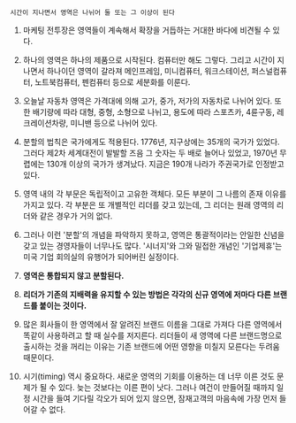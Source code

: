 `시간이 지나면서 영역은 나뉘어 둘 또는 그 이상이 된다`

1. 마케팅 전투장은 영역들이 계속해서 확장을 거듭하는 거대한 바다에 비견될 수 있다.

2. 하나의 영역은 하나의 제품으로 시작된다. 컴퓨터만 해도 그렇다. 그리고 시간이 지나면서 하나이던 영역이 갈라져 메인프레임, 미니컴퓨터, 워크스테이션, 퍼스널컴퓨터, 노트북컴퓨터, 펜컴퓨터 등으로 세분화를 이룬다.

3. 오늘날 자동차 영역은 가격대에 의해 고가, 중가, 저가의 자동차로 나뉘어 있다. 또한 배기량에 따라 대형, 중형, 소형으로 나뉘고, 용도에 따라 스포츠카, 4륜구동, 레크레이션차량, 미니밴 등으로 나뉘어 있다.

4. 분할의 법칙은 국가에게도 적용된다. 1776년, 지구상에는 35개의 국가가 있었다. 그러다 제2차 세계대전이 발발할 즈음 그 숫자는 두 배로 늘어나 있었고, 1970년 무렵에는 130개 이상의 국가가 생겨났다. 지금은 190개 나라가 주권국가로 인정받고 있다.

5. 영역 내의 각 부문은 독립적이고 고유한 객체다. 모든 부분이 그 나름의 존재 이유를 가지고 있다. 각 부분은 또 개별적인 리더를 갖고 있는데, 그 리더는 원래 영역의 리더와 같은 경우가 거의 없다.

6. 그러나 이런 '분할'의 개념을 파악하지 못하고, 영역은 통괄적이라는 안일한 신념을 갖고 있는 경영자들이 너무나도 많다. '시너지'와 그와 밀접한 개념인 '기업제휴'는 미국 기업 회의실의 유행어가 되어버린 실정이다.

7. **영역은 통합되지 않고 분할된다.**

8. **리더가 기존의 지배력을 유지할 수 있는 방법은 각각의 신규 영역에 저마다 다른 브랜드를 붙이는 것이다.**

9. 많은 회사들이 한 영역에서 잘 알려진 브랜드 이름을 그대로 가져다 다른 영역에서 똑같이 사용하려고 할 때 실수를 저지른다. 리더들이 새 영역에 다른 브랜드명으로 출시하는 것을 꺼리는 이유는 기존 브랜드에 어떤 영향을 미칠지 모른다는 두려움 때문이다.

10. 시기(timing) 역시 중요하다. 새로운 영역의 기회를 이용하는 데 너무 이른 것도 문제가 될 수 있다. 늦는 것보다는 이른 편이 낫다. 그러나 여건이 만들어질 때까지 일정 시간을 들여 기다릴 각오가 되어 있지 않으면, 잠재고객의 마음속에 가장 먼저 들어갈 수 없다.
